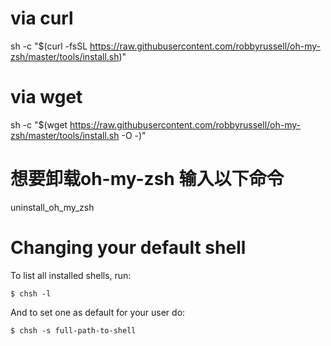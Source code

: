 # via curl
sh -c "$(curl -fsSL https://raw.githubusercontent.com/robbyrussell/oh-my-zsh/master/tools/install.sh)"

# via wget
sh -c "$(wget https://raw.githubusercontent.com/robbyrussell/oh-my-zsh/master/tools/install.sh -O -)"


# 想要卸载oh-my-zsh 输入以下命令
uninstall_oh_my_zsh


# Changing your default shell

To list all installed shells, run:
```
$ chsh -l
```

And to set one as default for your user do:
```
$ chsh -s full-path-to-shell
```